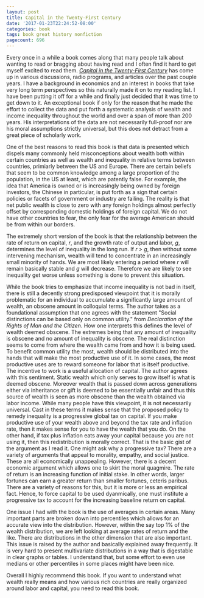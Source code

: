 ```yaml
---
layout: post
title: Capital in the Twenty-First Century
date: '2017-01-23T22:24:52-08:00'
categories: book
tags: book great history nonfiction
pagecount: 696
---
```


Every once in a while a book comes along that many people talk about wanting to read or bragging
about having read and I often find it hard to get myself excited to read them.
[*Capital in the Twenty-First Century*][capital-amazon] has come up in various discussions, radio
programs, and articles over the past couple years. I have a background in economics and an interest
in books that take very long term perspectives so this naturally made it on to my reading list. I
have been putting it off for a while and finally just decided that it was time to get down to it. An
exceptional book if only for the reason that he made the effort to collect the data and put forth a
systematic analysis of wealth and income inequality throughout the world and over a span of more
than 200 years. His interpretations of the data are not necessarily full-proof nor are his
moral assumptions strictly universal, but this does not detract from a great piece of scholarly
work.

One of the best reasons to read this book is that data is presented which dispels many commonly held
misconceptions about wealth both within certain countries as well as wealth and inequality in
relative terms between countries, primiarly between the US and Europe. There are certain beliefs
that seem to be common knowledge among a large proportion of the population, in the US at least,
which are patently false. For example, the idea that America is owned or is increasingly being owned
by foreign investors, the Chinese in particular, is put forth as a sign that certain policies or
facets of government or industry are failing. The reality is that net public wealth is close to zero
with any foreign holdings almost perfectly offset by corresponding domestic holdings of foreign
capital. We do not have other countries to fear, the only fear for the average American should be
from within our borders.

The extremely short version of the book is that the relationship between the rate of return on
capital, *r*, and the growth rate of output and labor, *g*, determines the level of inequality in the
long run. If *r &gt; g*, then without some intervening mechanism, wealth will tend to concentrate in an
increasingly small minority of hands. We are most likely entering a period where *r* will remain
basically stable and *g* will decrease. Therefore we are likely to see inequality get worse unless
something is done to prevent this situation.

While the book tries to emphasize that income inequality is not bad in itself, there is still a
decently strong predisposed viewpoint that it is morally problematic for an individual to accumulate
a significantly large amount of wealth, an obscene amount in colloquial terms.
The author takes as a foundational assumption that one
agrees with the statement "Social distinctions can be based only on common utility." from
*Declaration of the Rights of Man and the Citizen*. How one interprets this defines the level of
wealth deemed obscene. The extremes being that any amount of inequality is obscene and no amount of
inequality is obscene. The real distinction seems to come from where the wealth came from and how it
is being used. To benefit common utility the most, wealth should be distributed into the hands that
will make the most productive use of it. In some cases, the most productive uses are to reward
someone for labor that is itself productive. The incentive to work is a useful allocation of
capital. The author agrees with this sentiment. Static wealth which only serves to grow itself is
what is deemed obscene. Moreover wealth that is passed down across generations either via
inheritance or gift is deemed to be essentially unfair and thus this source of wealth is seen as
more obscene than the wealth obtained via labor income. While many people have this viewpoint, it is
not necessarily universal. Cast in these terms it makes sense that the proposed policy to remedy
inequality is a progressive global tax on capital. If you make productive use of your wealth above
and beyond the tax rate and inflation rate, then it makes sense for you to have the wealth that you
do. On the other hand, if tax plus inflation eats away your capital because you are not using it,
then this redistribution is morally correct. That is the basic gist of the argument as I read it.
One might ask why a progressive tax? There are a variety of arguments that appeal to morality,
empathy, and social justice. These are all economically unappealing. However, there is a decent
economic argument which allows one to skirt the moral quagmire. The rate of return is an increasing
function of initial stake. In other words, larger fortunes can earn a greater return than smaller
fortunes, ceteris paribus. There are a variety of reasons for this, but it is more or less an
empirical fact. Hence, to force capital to be used dyanmically, one must institute a progressive tax
to account for the increasing baseline return on capital.

One issue I had with the book is the use of averages in certain areas. Many important parts are
broken down into percentiles which allows for an accurate view into the distribution. However,
within the say top 1% of the wealth distribution, we are left looking at average rates of return and
the like. There are distributions in the other dimension that are also important. This issue is
raised by the author and basically explained away frequently. It is very hard to present
multivariate distributions in a way that is digestable in clear graphs or tables. I understand that,
but some effort to even use medians or other percentiles in some places might have been nice.

Overall I highly recommend this book. If you want to understand what wealth really means and how
various rich countries are really organized around labor and capital, you need to read this book.

[capital-amazon]:   http://a.co/1APUYum

